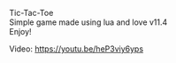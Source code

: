 Tic-Tac-Toe  
Simple game made using lua and love v11.4  
Enjoy!  

Video: https://youtu.be/heP3viy6yps